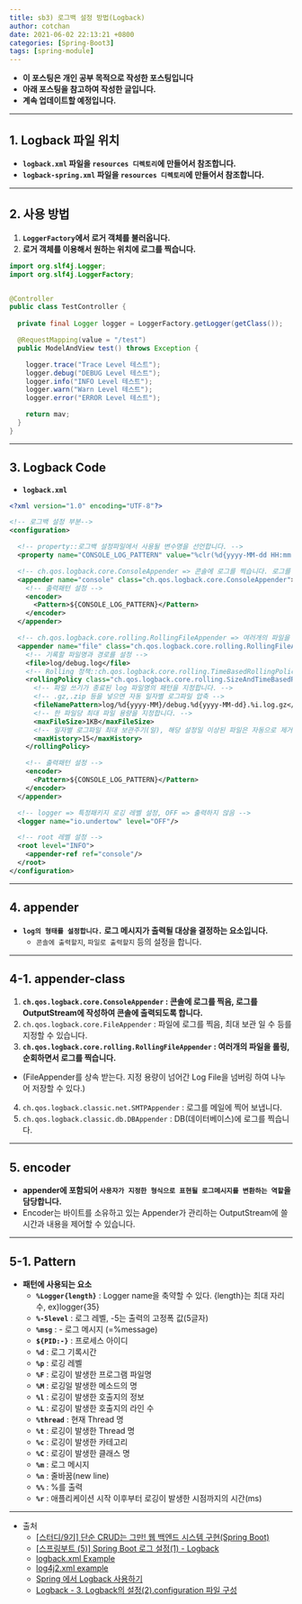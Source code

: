 ```yaml
---
title: sb3) 로그백 설정 방법(Logback)
author: cotchan 
date: 2021-06-02 22:13:21 +0800 
categories: [Spring-Boot3]
tags: [spring-module] 
---
```


+ **이 포스팅은 개인 공부 목적으로 작성한 포스팅입니다**
+ **아래 포스팅을 참고하여 작성한 글입니다.**
+ **계속 업데이트할 예정입니다.**

---

## 1. Logback 파일 위치

+ **`logback.xml` 파일을 `resources 디렉토리`에 만들어서 참조합니다.**
+ **`logback-spring.xml` 파일을 `resources 디렉토리`에 만들어서 참조합니다.**

---

## 2. 사용 방법

1. **`LoggerFactory`에서 로거 객체를 불러옵니다.**
2. **로거 객체를 이용해서 원하는 위치에 로그를 찍습니다.**

```java
import org.slf4j.Logger;
import org.slf4j.LoggerFactory;


@Controller 
public class TestController { 
  
  private final Logger logger = LoggerFactory.getLogger(getClass()); 

  @RequestMapping(value = "/test") 
  public ModelAndView test() throws Exception { 

    logger.trace("Trace Level 테스트"); 
    logger.debug("DEBUG Level 테스트"); 
    logger.info("INFO Level 테스트"); 
    logger.warn("Warn Level 테스트"); 
    logger.error("ERROR Level 테스트"); 

    return mav; 
  } 
}
```

---

## 3. Logback Code

+ **`logback.xml`**

```xml
<?xml version="1.0" encoding="UTF-8"?>

<!-- 로그백 설정 부분-->
<configuration>

  <!-- property::로그백 설정파일에서 사용될 변수명을 선언합니다. -->
  <property name="CONSOLE_LOG_PATTERN" value="%clr(%d{yyyy-MM-dd HH:mm:ss.SSS,IST}){faint} %clr(${LOG_LEVEL_PATTERN:-%5p}) %clr(${PID:- }){magenta} %clr(---){faint} %clr([%15.15t]){faint} %clr(%-40.40logger{39}:%L){cyan} %clr(:){faint} %m%n${LOG_EXCEPTION_CONVERSION_WORD:-%wEx}"/>

  <!-- ch.qos.logback.core.ConsoleAppender => 콘솔에 로그를 찍습니다. 로그를 OutputStream에 작성하여 콘솔에 출력되도록 합니다. -->
  <appender name="console" class="ch.qos.logback.core.ConsoleAppender">
    <!-- 출력패턴 설정 -->
    <encoder>
      <Pattern>${CONSOLE_LOG_PATTERN}</Pattern>
    </encoder>
  </appender>

  <!-- ch.qos.logback.core.rolling.RollingFileAppender => 여러개의 파일을 롤링, 순회하면서 로그를 찍습니다. -->
  <appender name="file" class="ch.qos.logback.core.rolling.RollingFileAppender">
    <!-- 기록할 파일명과 경로를 설정 -->
    <file>log/debug.log</file>
    <!-- Rolling 정책::ch.qos.logback.core.rolling.TimeBasedRollingPolicy => 일자별 적용 -->
    <rollingPolicy class="ch.qos.logback.core.rolling.SizeAndTimeBasedRollingPolicy">
      <!-- 파일 쓰기가 종료된 log 파일명의 패턴을 지정합니다. -->
      <!-- .gz,.zip 등을 넣으면 자동 일자별 로그파일 압축 -->
      <fileNamePattern>log/%d{yyyy-MM}/debug.%d{yyyy-MM-dd}.%i.log.gz</fileNamePattern>
      <!-- 한 파일당 최대 파일 용량을 지정합니다. -->
      <maxFileSize>1KB</maxFileSize>
      <!-- 일자별 로그파일 최대 보관주기(일), 해당 설정일 이상된 파일은 자동으로 제거-->
      <maxHistory>15</maxHistory>
    </rollingPolicy>

    <!-- 출력패턴 설정 -->
    <encoder>
      <Pattern>${CONSOLE_LOG_PATTERN}</Pattern>
    </encoder>
  </appender>

  <!-- logger => 특정패키지 로깅 레벨 설정, OFF => 출력하지 않음 -->
  <logger name="io.undertow" level="OFF"/>

  <!-- root 레벨 설정 -->
  <root level="INFO">
    <appender-ref ref="console"/>
  </root>
</configuration>
```

---

## 4. appender

+ **`log의 형태를 설정합니다.` 로그 메시지가 출력될 대상을 결정하는 요소입니다.**
  + `콘솔에 출력할지`, `파일로 출력할지` 등의 설정을 합니다.

---

## 4-1. appender-class

1. **`ch.qos.logback.core.ConsoleAppender` : 콘솔에 로그를 찍음, 로그를 OutputStream에 작성하여 콘솔에 출력되도록 합니다.**
2. `ch.qos.logback.core.FileAppender` : 파일에 로그를 찍음, 최대 보관 일 수 등를 지정할 수 있습니다.
3. **`ch.qos.logback.core.rolling.RollingFileAppender` : 여러개의 파일을 롤링, 순회하면서 로그를 찍습니다.**
  + (FileAppender를 상속 받는다. 지정 용량이 넘어간 Log File을 넘버링 하여 나누어 저장할 수 있다.)
4. `ch.qos.logback.classic.net.SMTPAppender` : 로그를 메일에 찍어 보냅니다.
5. `ch.qos.logback.classic.db.DBAppender` : DB(데이터베이스)에 로그를 찍습니다. 

---

## 5. encoder

+ **appender에 포함되어 `사용자가 지정한 형식으로 표현될 로그메시지를 변환하는 역할`을 담당합니다.**
+ Encoder는 바이트를 소유하고 있는 Appender가 관리하는 OutputStream에 쓸 시간과 내용을 제어할 수 있습니다.

---

## 5-1. Pattern

+ **패턴에 사용되는 요소**
  + **`%Logger{length}`** : Logger name을 축약할 수 있다. {length}는 최대 자리 수, ex)logger{35}
  + **`%-5level`** : 로그 레벨, -5는 출력의 고정폭 값(5글자)
  + **`%msg`** : - 로그 메시지 (=%message)
  + **`${PID:-}`** : 프로세스 아이디
  + **`%d`** : 로그 기록시간
  + **`%p`** : 로깅 레벨
  + **`%F`** : 로깅이 발생한 프로그램 파일명
  + **`%M`** : 로깅일 발생한 메소드의 명
  + **`%l`** : 로깅이 발생한 호출지의 정보
  + **`%L`** : 로깅이 발생한 호출지의 라인 수
  + **`%thread`** : 현재 Thread 명
  + **`%t`** : 로깅이 발생한 Thread 명
  + **`%c`** : 로깅이 발생한 카테고리
  + **`%C`** : 로깅이 발생한 클래스 명
  + **`%m`** : 로그 메시지
  + **`%n`** : 줄바꿈(new line)
  + **`%%`** : %를 출력
  + **`%r`** : 애플리케이션 시작 이후부터 로깅이 발생한 시점까지의 시간(ms)

---

+ 출처
  + [[스터디/9기] 단순 CRUD는 그만! 웹 백엔드 시스템 구현(Spring Boot)](https://programmers.co.kr/learn/courses/11694) 
  + [[스프링부트 (5)] Spring Boot 로그 설정(1) - Logback](https://goddaehee.tistory.com/206)
  + [logback.xml Example](https://mkyong.com/logging/logback-xml-example/)
  + [log4j2.xml example](https://mkyong.com/logging/log4j2-xml-example/)
  + [Spring 에서 Logback 사용하기](https://gs.saro.me/dev?tn=479)
  + [Logback - 3. Logback의 설정(2).configuration 파일 구성](https://ckddn9496.tistory.com/79)

